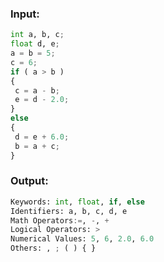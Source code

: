 ### Input: 

```python
int a, b, c;
float d, e;
a = b = 5;
c = 6;
if ( a > b )
{
 c = a - b;
 e = d - 2.0;
}
else
{
 d = e + 6.0;
 b = a + c;
}
```

### Output:

```python
Keywords: int, float, if, else
Identifiers: a, b, c, d, e
Math Operators:=, -, +
Logical Operators: >
Numerical Values: 5, 6, 2.0, 6.0
Others: , ; ( ) { }
```
